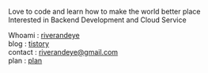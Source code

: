 Love to code and learn how to make the world better place<br/>Interested in Backend Development and Cloud Service



Whoami : [riverandeye](https://riverandeye.com)<br/>blog  : [tistory](https://riverandeye.tistory.com)<br/>contact : riverandeye@gmail.com<br/>plan : [plan](https://plan.riverandeye.com/)
